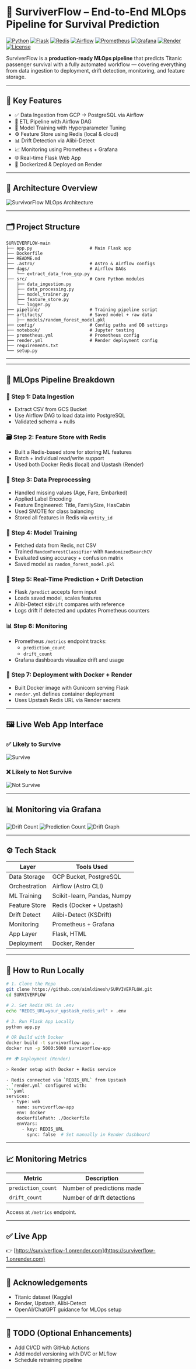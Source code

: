 # 🚀 SurviverFlow – End-to-End MLOps Pipeline for Survival Prediction

[![Python](https://img.shields.io/badge/Python-3.10-blue?logo=python)](https://www.python.org/)
[![Flask](https://img.shields.io/badge/Flask-Web_App-lightgrey?logo=flask)](https://flask.palletsprojects.com/)
[![Redis](https://img.shields.io/badge/Redis-Upstash-red?logo=redis)](https://upstash.com/)
[![Airflow](https://img.shields.io/badge/Airflow-Orchestration-blue?logo=apacheairflow)](https://airflow.apache.org/)
[![Prometheus](https://img.shields.io/badge/Monitoring-Prometheus-orange?logo=prometheus)](https://prometheus.io/)
[![Grafana](https://img.shields.io/badge/Grafana-Dashboard-orange?logo=grafana)](https://grafana.com/)
[![Render](https://img.shields.io/badge/Deployed-Render-success?logo=render)](https://surviverflow-1.onrender.com)
[![License](https://img.shields.io/badge/License-MIT-green)](LICENSE)

SurviverFlow is a **production-ready MLOps pipeline** that predicts Titanic passenger survival with a fully automated workflow — covering everything from data ingestion to deployment, drift detection, monitoring, and feature storage.

---

## 📌 Key Features

- ✅ Data Ingestion from GCP → PostgreSQL via Airflow
- 🔧 ETL Pipeline with Airflow DAG
- 🧠 Model Training with Hyperparameter Tuning
- ⚙️ Feature Store using Redis (local & cloud)
- 📊 Drift Detection via Alibi-Detect
- 📈 Monitoring using Prometheus + Grafana
- 🌐 Real-time Flask Web App
- 🐳 Dockerized & Deployed on Render

---

## 🧱 Architecture Overview

![SurvivorFlow MLOps Architecture](https://raw.githubusercontent.com/aimldinesh/SURVIVERFLOW/main/Images/architecture/SurvivorFlow_Architecture.png)

---

## 🗂️ Project Structure

```
SURVIVERFLOW-main
├── app.py                      # Main Flask app
├── Dockerfile
├── README.md
├── .astro/                     # Astro & Airflow configs
├── dags/                       # Airflow DAGs
│   └── extract_data_from_gcp.py
├── src/                        # Core Python modules
│   ├── data_ingestion.py
│   ├── data_processing.py
│   ├── model_trainer.py
│   ├── feature_store.py
│   └── logger.py
├── pipeline/                   # Training pipeline script
├── artifacts/                  # Saved model + raw data
│   ├── models/random_forest_model.pkl
├── config/                     # Config paths and DB settings
├── notebook/                   # Jupyter testing
├── prometheus.yml              # Prometheus config
├── render.yml                  # Render deployment config
├── requirements.txt
└── setup.py
```

---


---

## 🔄 MLOps Pipeline Breakdown

### 🧮 Step 1: Data Ingestion

- Extract CSV from GCS Bucket
- Use Airflow DAG to load data into PostgreSQL
- Validated schema + nulls

### 🗃️ Step 2: Feature Store with Redis

- Built a Redis-based store for storing ML features
- Batch + individual read/write support
- Used both Docker Redis (local) and Upstash (Render)

### 🧼 Step 3: Data Preprocessing

- Handled missing values (Age, Fare, Embarked)
- Applied Label Encoding
- Feature Engineered: Title, FamilySize, HasCabin
- Used SMOTE for class balancing
- Stored all features in Redis via `entity_id`

### 🧠 Step 4: Model Training

- Fetched data from Redis, not CSV
- Trained `RandomForestClassifier` with `RandomizedSearchCV`
- Evaluated using accuracy + confusion matrix
- Saved model as `random_forest_model.pkl`

### 🔮 Step 5: Real-Time Prediction + Drift Detection

- Flask `/predict` accepts form input
- Loads saved model, scales features
- Alibi-Detect `KSDrift` compares with reference
- Logs drift if detected and updates Prometheus counters

### 📊 Step 6: Monitoring

- Prometheus `/metrics` endpoint tracks:
  - `prediction_count`
  - `drift_count`
- Grafana dashboards visualize drift and usage

### 🚀 Step 7: Deployment with Docker + Render

- Built Docker image with Gunicorn serving Flask
- `render.yml` defines container deployment
- Uses Upstash Redis URL via Render secrets

---

## 🖼️ Live Web App Interface

### ✅ Likely to Survive  
![Survive](https://raw.githubusercontent.com/aimldinesh/SURVIVERFLOW/main/Images/Prediction_output/Survive.PNG)

### ❌ Likely to Not Survive  
![Not Survive](https://raw.githubusercontent.com/aimldinesh/SURVIVERFLOW/main/Images/Prediction_output/Not_Survive.PNG)

---

## 📊 Monitoring via Grafana

![Drift Count](https://raw.githubusercontent.com/aimldinesh/SURVIVERFLOW/main/Images/Grafana/grafana_drift_count.PNG)
![Prediction Count](https://raw.githubusercontent.com/aimldinesh/SURVIVERFLOW/main/Images/Grafana/grafana_prediction_count.PNG)
![Drift Graph](https://raw.githubusercontent.com/aimldinesh/SURVIVERFLOW/main/Images/Grafana/grafana_drift_count_graph_2.PNG)

---

## ⚙️ Tech Stack

| Layer          | Tools Used                              |
|----------------|------------------------------------------|
| Data Storage   | GCP Bucket, PostgreSQL                   |
| Orchestration  | Airflow (Astro CLI)                      |
| ML Training    | Scikit-learn, Pandas, Numpy              |
| Feature Store  | Redis (Docker + Upstash)                 |
| Drift Detect   | Alibi-Detect (KSDrift)                   |
| Monitoring     | Prometheus + Grafana                     |
| App Layer      | Flask, HTML                              |
| Deployment     | Docker, Render                           |

---

## 🔧 How to Run Locally

```bash
# 1. Clone the Repo
git clone https://github.com/aimldinesh/SURVIVERFLOW.git
cd SURVIVERFLOW

# 2. Set Redis URL in .env
echo "REDIS_URL=your_upstash_redis_url" > .env

# 3. Run Flask App Locally
python app.py

# OR Build with Docker
docker build -t survivorflow-app .
docker run -p 5000:5000 survivorflow-app

## 🌍 Deployment (Render)

> Render setup with Docker + Redis service

- Redis connected via `REDIS_URL` from Upstash
- `render.yml` configured with:
```yaml
services:
  - type: web
    name: survivorflow-app
    env: docker
    dockerfilePath: ./Dockerfile
    envVars:
      - key: REDIS_URL
        sync: false  # Set manually in Render dashboard
```

---

## 📈 Monitoring Metrics

| Metric            | Description                        |
|-------------------|------------------------------------|
| `prediction_count`| Number of predictions made         |
| `drift_count`     | Number of drift detections         |

Access at `/metrics` endpoint.

---

## ✅ Live App

👉 [https://surviverflow-1.onrender.com](https://surviverflow-1.onrender.com)

---

## 📣 Acknowledgements

- Titanic dataset (Kaggle)
- Render, Upstash, Alibi-Detect
- OpenAI/ChatGPT guidance for MLOps setup

---

## 📌 TODO (Optional Enhancements)

- Add CI/CD with GitHub Actions
- Add model versioning with DVC or MLflow
- Schedule retraining pipeline
